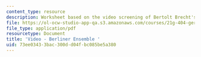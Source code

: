 ```yaml
---
content_type: resource
description: Worksheet based on the video screening of Bertolt Brecht's "Life of Galileo".
file: https://ol-ocw-studio-app-qa.s3.amazonaws.com/courses/21g-404-german-iv-spring-2005/73ee03433bac300dd04fbc085be5a380_MIT21G_404S05_videoberline.pdf
file_type: application/pdf
resourcetype: Document
title: 'Video - Berliner Ensemble '
uid: 73ee0343-3bac-300d-d04f-bc085be5a380
---
```

